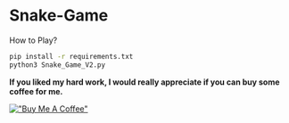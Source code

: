 # Snake-Game

How to Play?
```bash
pip install -r requirements.txt
python3 Snake_Game_V2.py
```

**If you liked my hard work, I would really appreciate if you can buy some coffee for me.**

[!["Buy Me A Coffee"](https://www.buymeacoffee.com/assets/img/custom_images/orange_img.png)](https://www.buymeacoffee.com/frosteen)
